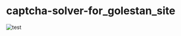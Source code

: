 # captcha-solver-for_golestan_site


![test](https://github.com/aminakbari7/captcha-solver-for_golestan_site/assets/133129036/39d093f2-63b1-4d7a-bef4-17c9bf1e53c0)
